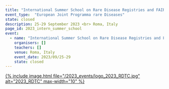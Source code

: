```yaml
---
title: "International Summer School on Rare Disease Registries and FAIRification of data"
event_type:  "European Joint Programma rare Diseases"
state: closed
description: 25-29 September 2023 <br> Roma, Italy
page_id: 2023_intern_summer_school
event:
  - name: "International Summer School on Rare Disease Registries and FAIRification of data"
    organisers: []
    teachers: []
    venue: Roma, Italy
    event_date: 2023/09/25-29
    state: closed
---
```




[{% include image.html file="/2023_events/logo_2023_RDTC.jpg" alt="2023_RDTC" max-width="10" %}](https://www.ejprarediseases.org/event/international-summer-school-on-rare-disease-registries-and-fairification-of-data-2/)
